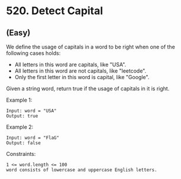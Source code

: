 # 520. Detect Capital
## (Easy)

We define the usage of capitals in a word to be right when one of the following cases holds:

- All letters in this word are capitals, like "USA".
- All letters in this word are not capitals, like "leetcode".
- Only the first letter in this word is capital, like "Google".


Given a string word, return true if the usage of capitals in it is right. <br>

 

Example 1:

```
Input: word = "USA"
Output: true
```

Example 2:

```
Input: word = "FlaG"
Output: false
```
 

Constraints:

```
1 <= word.length <= 100
word consists of lowercase and uppercase English letters.
```